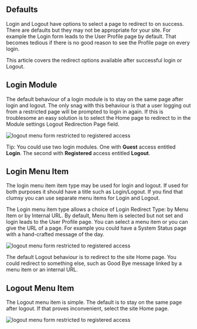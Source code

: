 <!-- Filename: J4.x:Login_and_Logout_Redirects / Display title: Login and Logout Redirects -->

## Defaults

Login and Logout have options to select a page to redirect to on
success. There are defaults but they may not be appropriate for your
site. For example the Login form leads to the User Profile page by
default. That becomes tedious if there is no good reason to see the
Profile page on every login.

This article covers the redirect options available after successful
login or Logout.

## Login Module

The default behaviour of a login module is to stay on the same page
after login and logout. The only snag with this behaviour is that a user
logging out from a restricted page will be prompted to login in again.
If this is troublesome an easy solution is to select the Home page to
redirect to in the Module settings Logout Redirection Page field.

![logout menu form restricted to registered access](../../../en/images/users/login-redirects-login-form.png)

Tip: You could use two login modules. One with **Guest** access entitled
**Login**. The second with **Registered** access entitled **Logout**.

## Login Menu Item

The login menu item item type may be used for login and logout. If used
for both purposes it should have a title such as Login/Logout. If you
find that clumsy you can use separate menu items for Login and Logout.

The Login menu item type allows a choice of Login Redirect Type: by Menu
Item or by Internal URL. By default, Menu Item is selected but not set
and login leads to the User Profile page. You can select a menu item or
you can give the URL of a page. For example you could have a System
Status page with a hand-crafted message of the day.

![logout menu form restricted to registered access](../../../en/images/users/login-redirects-login-menu-options.png)

The default Logout behaviour is to redirect to the site Home page. You could 
redirect to something else, such as Good Bye message linked by a menu item or 
an internal URL.

## Logout Menu Item

The Logout menu item is simple. The default is to stay on the same page
after logout. If that proves inconvenient, select the site Home page.

![logout menu form restricted to registered access](../../../en/images/users/login-redirects-logout-menu-options.png)
